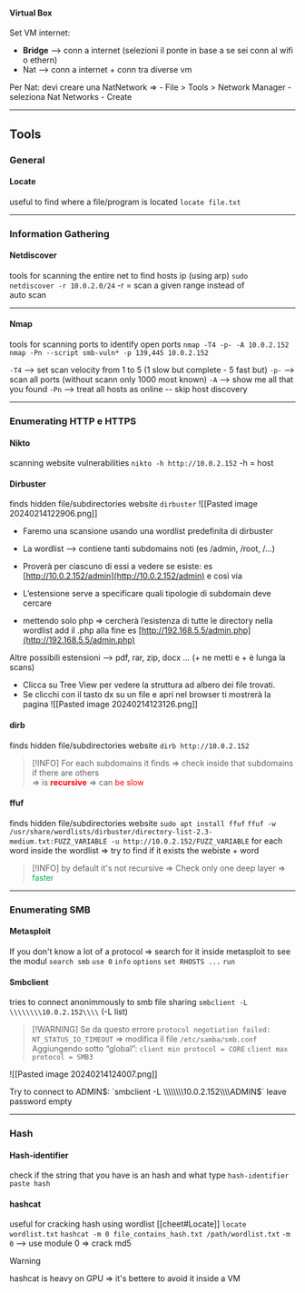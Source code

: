#### Virtual Box
Set VM internet:
- **Bridge** -->  conn a internet   (selezioni il ponte in base a se sei conn al wifi o ethern)
- Nat -->  conn a internet + conn tra diverse vm

Per Nat:
devi creare una NatNetwork =>       - File > Tools > Network Manager
						     - seleziona Nat Networks
						     - Create

----
## Tools
### General
#### Locate
useful to find where a file/program is located
`locate file.txt`

----
### Information Gathering
#### Netdiscover
tools for scanning the entire net to find hosts ip (using arp)
`sudo netdiscover -r 10.0.2.0/24`           -r = scan a given range instead of     
                                    auto scan

----
#### Nmap
tools for scanning ports to identify open ports
`nmap -T4 -p- -A 10.0.2.152`
`nmap -Pn --script smb-vuln* -p 139,445 10.0.2.152`

`-T4` —> set scan velocity from 1 to 5 (1 slow but complete - 5 fast but)
`-p-` —> scan all ports (without scann only 1000 most known) 
`-A` —> show me all that you found
`-Pn` --> treat all hosts as online -- skip host discovery

-----

### Enumerating HTTP e HTTPS
#### Nikto
scanning website vulnerabilities
`nikto -h http://10.0.2.152`      -h = host

#### Dirbuster
finds hidden file/subdirectories website
`dirbuster`
![[Pasted image 20240214122906.png]]
- Faremo una scansione usando una wordlist predefinita di dirbuster 
- La wordlist —> contiene tanti subdomains noti (es /admin, /root, /…)
- Proverà per ciascuno di essi a vedere se esiste: es [http://10.0.2.152/admin](http://10.0.2.152/admin) e così via

- L’estensione serve a specificare quali tipologie di subdomain deve cercare
- mettendo solo php ⇒ cercherà l’esistenza di tutte le directory nella wordlist add il .php alla fine es [http://192.168.5.5/admin.php](http://192.168.5.5/admin.php)

Altre possibili estensioni —> pdf, rar, zip, docx … (+ ne metti e + è lunga la scans)

- Clicca su Tree View per vedere la struttura ad albero dei file trovati. 
- Se clicchi con il tasto dx su un file e apri nel browser ti mostrerà la pagina
![[Pasted image 20240214123126.png]]

#### dirb
finds hidden file/subdirectories website
`dirb http://10.0.2.152`
> [!INFO] 
> For each subdomains it finds =>  check inside that subdomains if there are others  
> =>
> is **<span style="color:#ff0000">recursive</span>** => can <span style="color:#ff0000">be slow</span>

#### ffuf
finds hidden file/subdirectories website
`sudo apt install ffuf`
`ffuf -w /usr/share/wordlists/dirbuster/directory-list-2.3-medium.txt:FUZZ_VARIABLE -u http://10.0.2.152/FUZZ_VARIABLE`
for each word inside the wordlist => try to find if it exists the webiste + word
> [!INFO] 
> by default it's not recursive
> =>
> Check only one deep layer => <span style="color:#00b050">faster</span>

-----
### Enumerating SMB
#### Metasploit
If you don't know a lot of a protocol =>  search for it inside metasploit to see the modul
`search smb`
`use 0`
`info`
`options`
`set RHOSTS ...`
`run`

#### Smbclient
tries to connect anonimmously to smb file sharing
`smbclient -L \\\\\\\\10.0.2.152\\\\`                 (-L list)

> [!WARNING] Se da questo errore
> `protocol negotiation failed: NT_STATUS_IO_TIMEOUT`
> ⇒  modifica il file `/etc/samba/smb.conf` 
> Aggiungendo sotto “global”:
> `client min protocol = CORE` 
> `client max protocol = SMB3`

![[Pasted image 20240214124007.png]]

Try to connect to ADMIN$:
`smbclient -L \\\\\\\\10.0.2.152\\\\ADMIN$`
leave password empty

---

### Hash
#### Hash-identifier
check if the string that you have is an hash and what type
`hash-identifier`
`paste hash`

#### hashcat
useful for cracking hash using wordlist         [[cheet#Locate]]
`locate wordlist.txt`
`hashcat -m 0 file_contains_hash.txt /path/wordlist.txt`
`-m 0` -->  use module 0 => crack md5

> [!WARNING] 
> hashcat is heavy on GPU => it's bettere to avoid it inside a VM
